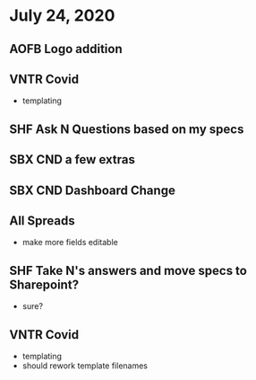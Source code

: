 # July 24, 2020

## AOFB Logo addition

## VNTR Covid
- templating

## SHF Ask N Questions based on my specs

## SBX CND a few extras

## SBX CND Dashboard Change

## All Spreads
- make more fields editable

## SHF Take N's answers and move specs to Sharepoint?
- sure?

## VNTR Covid
- templating
- should rework template filenames
